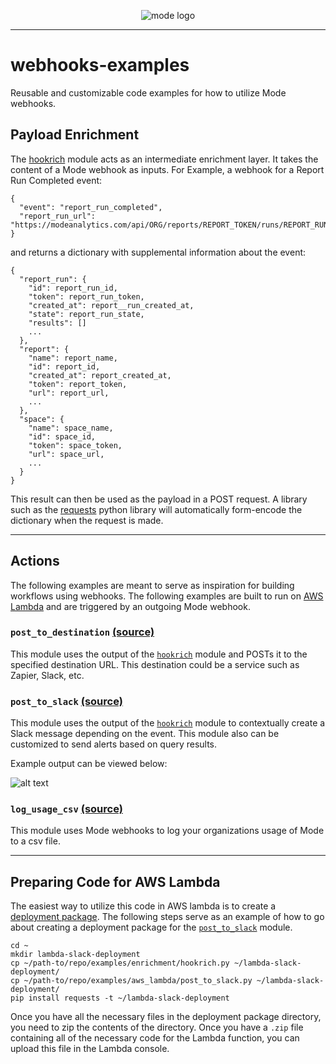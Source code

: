 <p align="center">
  <img src="etc/mode-logo-green.png" alt="mode logo" />
</p>

----

# webhooks-examples
Reusable and customizable code examples for how to utilize Mode webhooks.


## Payload Enrichment

The [hookrich](https://github.com/mode/webhooks-examples/blob/master/examples/enrichment/hookrich.py) module acts as an intermediate enrichment layer. It takes the content of a Mode webhook as inputs. For Example, a webhook for a Report Run Completed event:

```
{
  "event": "report_run_completed",
  "report_run_url": "https://modeanalytics.com/api/ORG/reports/REPORT_TOKEN/runs/REPORT_RUN_TOKEN"
}
```

and returns a dictionary with supplemental information about the event:

```
{
  "report_run": {
    "id": report_run_id,
    "token": report_run_token,
    "created_at": report__run_created_at,
    "state": report_run_state,
    "results": []
    ...
  },
  "report": {
    "name": report_name,
    "id": report_id,
    "created_at": report_created_at,
    "token": report_token,
    "url": report_url,
    ...
  },
  "space": {
    "name": space_name,
    "id": space_id,
    "token": space_token,
    "url": space_url,
    ...
  }
}
```

This result can then be used as the payload in a POST request. A library such as the [requests](http://docs.python-requests.org/en/master/) python library will automatically form-encode the dictionary when the request is made.

----

## Actions

The following examples are meant to serve as inspiration for building workflows using webhooks. The following examples are built to run on [AWS Lambda](https://aws.amazon.com/lambda/) and are triggered by an outgoing Mode webhook.

### `post_to_destination` [(source)](https://github.com/mode/webhooks-examples/blob/master/examples/aws_lambda/post_to_destination.py)

This module uses the output of the [`hookrich`](https://github.com/mode/webhooks-examples/blob/master/examples/enrichment/hookrich.py) module and POSTs it to the specified destination URL. This destination could be a service such as Zapier, Slack, etc.

### `post_to_slack` [(source)](https://github.com/mode/webhooks-examples/blob/master/examples/aws_lambda/post_to_slack.py)

This module uses the output of the [`hookrich`](https://github.com/mode/webhooks-examples/blob/master/examples/enrichment/hookrich.py)  module to contextually create a Slack message depending on the event. This module also can be customized to send alerts based on query results.

Example output can be viewed below:

![alt text](etc/slack_post_examples.png)

### `log_usage_csv` [(source)](https://github.com/mode/webhooks-examples/blob/master/examples/aws_lambda/log_usage_csv.py)

This module uses Mode webhooks to log your organizations usage of Mode to a csv file.

----

## Preparing Code for AWS Lambda

The easiest way to utilize this code in AWS lambda is to create a [deployment package](http://docs.aws.amazon.com/lambda/latest/dg/lambda-python-how-to-create-deployment-package.html). The following steps serve as an example of how to go about creating a deployment package for the [`post_to_slack`](examples/aws_lambda/post_to_slack.py) module.

```
cd ~
mkdir lambda-slack-deployment
cp ~/path-to/repo/examples/enrichment/hookrich.py ~/lambda-slack-deployment/
cp ~/path-to/repo/examples/aws_lambda/post_to_slack.py ~/lambda-slack-deployment/
pip install requests -t ~/lambda-slack-deployment
```

Once you have all the necessary files in the deployment package directory, you need to zip the contents of the directory. Once you have a `.zip` file containing all of the necessary code for the Lambda function, you can upload this file in the Lambda console.
